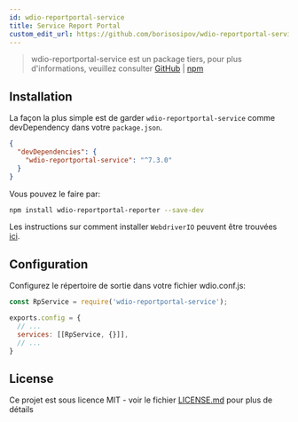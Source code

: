 ```yaml
---
id: wdio-reportportal-service
title: Service Report Portal
custom_edit_url: https://github.com/borisosipov/wdio-reportportal-service/edit/master/README.md
---
```



> wdio-reportportal-service est un package tiers, pour plus d'informations, veuillez consulter [GitHub](https://github.com/borisosipov/wdio-reportportal-service) | [npm](https://www.npmjs.com/package/wdio-reportportal-service)

## Installation
La façon la plus simple est de garder `wdio-reportportal-service` comme devDependency dans votre `package.json`.
```json
{
  "devDependencies": {
    "wdio-reportportal-service": "^7.3.0"
  }
}
```
Vous pouvez le faire par:

```bash
npm install wdio-reportportal-reporter --save-dev
```

Les instructions sur comment installer `WebdriverIO` peuvent être trouvées [ici](https://webdriver.io/docs/gettingstarted).

## Configuration
Configurez le répertoire de sortie dans votre fichier wdio.conf.js:
```js
const RpService = require('wdio-reportportal-service');

exports.config = {
  // ...
  services: [[RpService, {}]],
  // ...
}
```

## License

Ce projet est sous licence MIT - voir le fichier [LICENSE.md](https://github.com/BorisOsipov/wdio-reportportal-service/blob/master/LICENSE) pour plus de détails